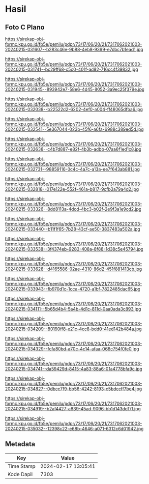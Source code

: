 # Hasil

## Foto C Plano

https://sirekap-obj-formc.kpu.go.id/fb5e/pemilu/pdpr/73/17/06/20/21/7317062021003-20240215-031607--b283c46e-9b88-4eb8-9399-e7dbc7b1ead1.jpg

https://sirekap-obj-formc.kpu.go.id/fb5e/pemilu/pdpr/73/17/06/20/21/7317062021003-20240215-031741--bc29ff68-c5c0-401f-ad82-716cc4f39832.jpg

https://sirekap-obj-formc.kpu.go.id/fb5e/pemilu/pdpr/73/17/06/20/21/7317062021003-20240215-031945--893942e7-58e6-4d45-8052-3a9ec25f379e.jpg

https://sirekap-obj-formc.kpu.go.id/fb5e/pemilu/pdpr/73/17/06/20/21/7317062021003-20240215-032038--b22522d2-6202-4ef0-a004-ff48065dfba6.jpg

https://sirekap-obj-formc.kpu.go.id/fb5e/pemilu/pdpr/73/17/06/20/21/7317062021003-20240215-032541--5e367044-023b-45f6-a6fa-6988c389ed5d.jpg

https://sirekap-obj-formc.kpu.go.id/fb5e/pemilu/pdpr/73/17/06/20/21/7317062021003-20240215-032638--c4b7d887-e82f-4b3b-adbb-07aa6f1ed1c8.jpg

https://sirekap-obj-formc.kpu.go.id/fb5e/pemilu/pdpr/73/17/06/20/21/7317062021003-20240215-032731--98859116-0c4c-4a7c-a13a-ee7f643ab881.jpg

https://sirekap-obj-formc.kpu.go.id/fb5e/pemilu/pdpr/73/17/06/20/21/7317062021003-20240215-032818--017e122e-552f-461a-b817-9cfb3a79a4d2.jpg

https://sirekap-obj-formc.kpu.go.id/fb5e/pemilu/pdpr/73/17/06/20/21/7317062021003-20240215-033326--8dd8113a-4dcd-4bc3-b02f-2e9f3a1e9cd2.jpg

https://sirekap-obj-formc.kpu.go.id/fb5e/pemilu/pdpr/73/17/06/20/21/7317062021003-20240215-033440--b11f1f65-7b28-43cf-ae50-3837483a502a.jpg

https://sirekap-obj-formc.kpu.go.id/fb5e/pemilu/pdpr/73/17/06/20/21/7317062021003-20240215-033538--3f4374eb-9283-408a-8f88-1d38c5e45794.jpg

https://sirekap-obj-formc.kpu.go.id/fb5e/pemilu/pdpr/73/17/06/20/21/7317062021003-20240215-033628--d4165586-02ae-4310-86d2-451f881413cb.jpg

https://sirekap-obj-formc.kpu.go.id/fb5e/pemilu/pdpr/73/17/06/20/21/7317062021003-20240215-033943--fb970d1c-1cca-4720-a1bf-7822485dac65.jpg

https://sirekap-obj-formc.kpu.go.id/fb5e/pemilu/pdpr/73/17/06/20/21/7317062021003-20240215-034111--5b65d4b4-5a4b-4d1c-811d-0aa0ada3c893.jpg

https://sirekap-obj-formc.kpu.go.id/fb5e/pemilu/pdpr/73/17/06/20/21/7317062021003-20240215-034209--80190ff8-e21c-4cc8-bdd0-41ed142b484a.jpg

https://sirekap-obj-formc.kpu.go.id/fb5e/pemilu/pdpr/73/17/06/20/21/7317062021003-20240215-034329--fcfa80bd-a70c-4c14-afaa-068c754f0fe0.jpg

https://sirekap-obj-formc.kpu.go.id/fb5e/pemilu/pdpr/73/17/06/20/21/7317062021003-20240215-034741--da59429d-8415-4a83-88a6-01a4778bfa9c.jpg

https://sirekap-obj-formc.kpu.go.id/fb5e/pemilu/pdpr/73/17/06/20/21/7317062021003-20240215-034827--0dbcc7f9-bb56-4242-8193-c5bdccff7be4.jpg

https://sirekap-obj-formc.kpu.go.id/fb5e/pemilu/pdpr/73/17/06/20/21/7317062021003-20240215-034919--b2af4427-a839-45ad-9096-bb1d143ddf7f.jpg

https://sirekap-obj-formc.kpu.go.id/fb5e/pemilu/pdpr/73/17/06/20/21/7317062021003-20240215-035032--12398c22-e68b-4646-a071-6312c6d01942.jpg


## Metadata

| Key        | Value               |
| ---------- | ------------------- |
| Time Stamp | 2024-02-17 13:05:41 |
| Kode Dapil | 7303                |



